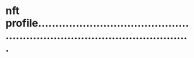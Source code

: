 # nft profile..................................................................................................
